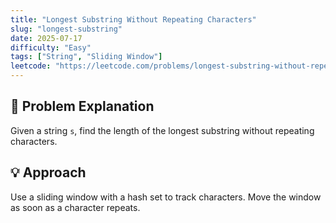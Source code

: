 ```yaml
---
title: "Longest Substring Without Repeating Characters"
slug: "longest-substring"
date: 2025-07-17
difficulty: "Easy"
tags: ["String", "Sliding Window"]
leetcode: "https://leetcode.com/problems/longest-substring-without-repeating-characters/"
---
```


## 🧠 Problem Explanation

Given a string `s`, find the length of the longest substring without repeating characters.

## 💡 Approach

Use a sliding window with a hash set to track characters. Move the window as soon as a character repeats.

